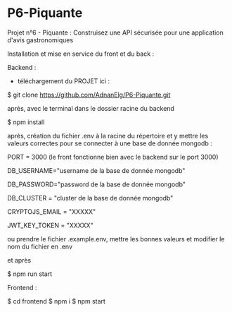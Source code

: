 # P6-Piquante
Projet n°6 - Piquante : Construisez une API sécurisée pour une application d'avis gastronomiques

Installation et mise en service du front et du back :

Backend :

- téléchargement du PROJET ici :

$ git clone https://github.com/AdnanElg/P6-Piquante.git  

après, avec le terminal dans le dossier racine du backend

$ npm install

après, création du fichier .env à la racine du répertoire et y mettre les valeurs correctes pour se connecter à une base de donnée mongodb :

PORT = 3000 (le front fonctionne bien avec le backend sur le port 3000)

DB_USERNAME="username de la base de donnée mongodb"

DB_PASSWORD="password de la base de donnée mongodb"

DB_CLUSTER = "cluster de la base de donnée mongodb"

CRYPTOJS_EMAIL = "XXXXX"

JWT_KEY_TOKEN = "XXXXX"

ou prendre le fichier .example.env, mettre les bonnes valeurs et modifier le nom du fichier en .env

et après

$ npm run start


Frontend :

$ cd frontend
$ npm i
$ npm start
